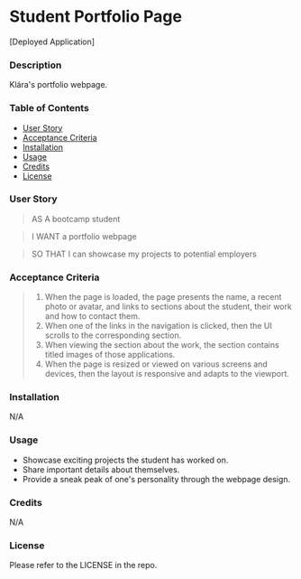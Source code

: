 # Student Portfolio Page

[Deployed Application]

### Description
Klára's portfolio webpage.

### Table of Contents
* [User Story](#user-story) 
* [Acceptance Criteria](#acceptance-criteria)
* [Installation](#installation)
* [Usage](#usage)
* [Credits](#credits)
* [License](#license)

### User Story
> AS A bootcamp student

> I WANT a portfolio webpage

> SO THAT I can showcase my projects to potential employers

### Acceptance Criteria
> 1. When the page is loaded, the page presents the name, a recent photo or avatar, and links to sections about the student, their work and how to contact them.
> 2. When one of the links in the navigation is clicked, then the UI scrolls to the corresponding section.
> 3. When viewing the section about the work, the section contains titled images of those applications.
> 4. When the page is resized or viewed on various screens and devices, then the layout is responsive and adapts to the viewport.

### Installation
N/A

### Usage
+ Showcase exciting projects the student has worked on.
+ Share important details about themselves.
+ Provide a sneak peak of one's personality through the webpage design.

### Credits
N/A

### License
Please refer to the LICENSE in the repo.
